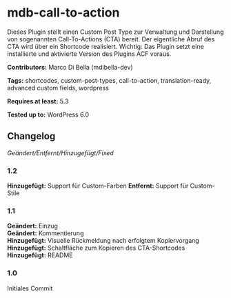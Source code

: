 # mdb-call-to-action
Dieses Plugin stellt einen Custom Post Type zur Verwaltung und Darstellung von sogenannten Call-To-Actions (CTA) bereit.
Der eigentliche Abruf des CTA wird über ein Shortcode realisiert.
Wichtig: Das Plugin setzt eine installierte und aktivierte Version des Plugins ACF voraus.  

__Contributors:__ Marco Di Bella (mdibella-dev)

__Tags:__  shortcodes, custom-post-types, call-to-action, translation-ready, advanced custom fields, wordpress

__Requires at least:__ 5.3  

__Tested up to:__ WordPress 6.0  


## Changelog
*Geändert/Entfernt/Hinzugefügt/Fixed*


### 1.2
**Hinzugefügt:** Support für Custom-Farben
**Entfernt:** Support für Custom-Stile

    
### 1.1   
**Geändert:** Einzug  
**Geändert:** Kommentierung  
**Hinzugefügt:** Visuelle Rückmeldung nach erfolgtem Kopiervorgang    
**Hinzugefügt:** Schaltfläche zum Kopieren des CTA-Shortcodes  
**Hinzugefügt:** README  


### 1.0  
Initiales Commit

